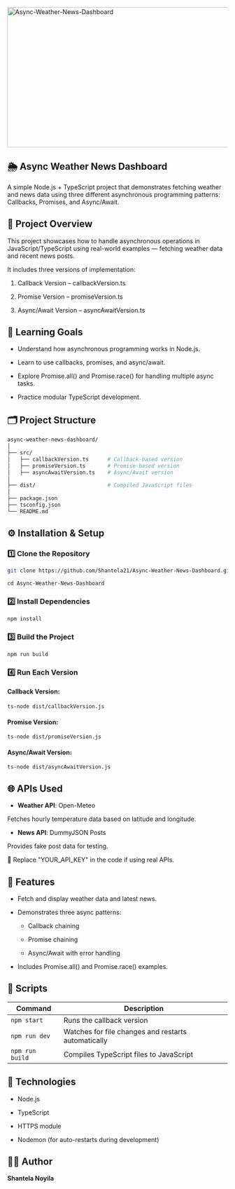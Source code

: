 <img src="https://socialify.git.ci/Shantela21/Async-Weather-News-Dashboard/image?language=1&owner=1&name=1&stargazers=1&theme=Light" alt="Async-Weather-News-Dashboard" width="640" height="320" />

## 🌦️ Async Weather News Dashboard
A simple Node.js + TypeScript project that demonstrates fetching weather and news data using three different asynchronous programming patterns:
Callbacks, Promises, and Async/Await.

## 🚀 Project Overview
This project showcases how to handle asynchronous operations in JavaScript/TypeScript using real-world examples — fetching weather data and recent news posts.

It includes three versions of implementation:

1. Callback Version – callbackVersion.ts

2. Promise Version – promiseVersion.ts

3. Async/Await Version – asyncAwaitVersion.ts

## 🧠 Learning Goals
* Understand how asynchronous programming works in Node.js.

* Learn to use callbacks, promises, and async/await.

* Explore Promise.all() and Promise.race() for handling multiple async tasks.

* Practice modular TypeScript development.

## 🗂️ Project Structure
```bash
async-weather-news-dashboard/
│
├── src/
│   ├── callbackVersion.ts      # Callback-based version
│   ├── promiseVersion.ts       # Promise-based version
│   ├── asyncAwaitVersion.ts    # Async/Await version
│
├── dist/                       # Compiled JavaScript files
│
├── package.json
├── tsconfig.json
└── README.md
```
## ⚙️ Installation & Setup
### 1️⃣ Clone the Repository
```bash
git clone https://github.com/Shantela21/Async-Weather-News-Dashboard.git
```
```
cd Async-Weather-News-Dashboard
```
### 2️⃣ Install Dependencies
```bash
npm install
```
### 3️⃣ Build the Project
```
npm run build
```
### 4️⃣ Run Each Version
#### Callback Version:
``` 
ts-node dist/callbackVersion.js
```
#### Promise Version:
```
ts-node dist/promiseVersion.js
```
#### Async/Await Version:
```
ts-node dist/asyncAwaitVersion.js
```

## 🌐 APIs Used

* **Weather API**: Open-Meteo

Fetches hourly temperature data based on latitude and longitude.

* **News API**: DummyJSON Posts

Provides fake post data for testing.

🔑 Replace "YOUR_API_KEY" in the code if using real APIs.

## 🧩 Features

* Fetch and display weather data and latest news.

* Demonstrates three async patterns:

  * Callback chaining

  * Promise chaining

  * Async/Await with error handling

* Includes Promise.all() and Promise.race() examples.

## 🧰 Scripts
| Command         | Description                                         |
| --------------- | --------------------------------------------------- |
| `npm start`     | Runs the callback version                           |
| `npm run dev`   | Watches for file changes and restarts automatically |
| `npm run build` | Compiles TypeScript files to JavaScript             |

## 📘 Technologies
* Node.js

* TypeScript

* HTTPS module

* Nodemon (for auto-restarts during development)

## 👩‍💻 Author
**Shantela Noyila**
